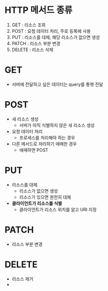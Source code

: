 # HTTP 메서드 종류
1. GET : 리소스 조회
2. POST : 요청 데이터 처리, 주로 등록에 사용
3. PUT : 리소스를 대체, 해당 리소스가 없으면 생성
4. PATCH : 리소스 부분 변경
5. DELETE : 리소스 삭제
# GET
- 서버에 전달하고 싶은 데이터는 query를 통햇 전달


# POST
- 새 리소스 생성
  - 서버가 아직 식별하지 않은 새 리소스 생성
- 요청 데이터 처리
  - 프로세스를 처리해야 하는 경우
- 다른 메서드로 처리하기 애매한 경우
  - 애매하면 POST

# PUT
- 리소스를 대체
  - 리소스가 없으면 생성
  - 리소스가 있으면 완전히 대체
- **클라이언트가 리소스를 식별**
  - 클라이언트가 리소스 위치를 알고 URI 지정

# PATCH
- 리소스 부분 변경

# DELETE
- 리소스 제거
- 

